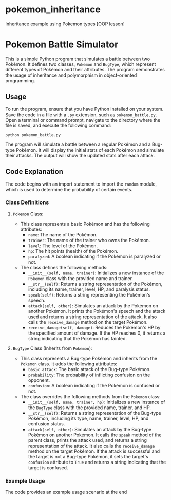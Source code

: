 # pokemon_inheritance
Inheritance example using Pokemon types [OOP lesson]

# Pokemon Battle Simulator

This is a simple Python program that simulates a battle between two Pokémon. It defines two classes, `Pokemon` and `BugType`,
which represent different types of Pokémon and their attributes. The program demonstrates the usage of inheritance and polymorphism 
in object-oriented programming.

## Usage

To run the program, ensure that you have Python installed on your system. Save the code in a file with a `.py` extension, 
such as `pokemon_battle.py`. Open a terminal or command prompt, navigate to the directory where the file is saved, and execute 
the following command:

```shell
python pokemon_battle.py
```

The program will simulate a battle between a regular Pokémon and a Bug-type Pokémon. It will display the initial stats of each 
Pokémon and simulate their attacks. The output will show the updated stats after each attack.

## Code Explanation

The code begins with an import statement to import the `random` module, which is used to determine the probability of 
certain events.

### Class Definitions

1. `Pokemon` Class:
   - This class represents a basic Pokémon and has the following attributes:
     - `name`: The name of the Pokémon.
     - `trainer`: The name of the trainer who owns the Pokémon.
     - `level`: The level of the Pokémon.
     - `hp`: The hit points (health) of the Pokémon.
     - `paralyzed`: A boolean indicating if the Pokémon is paralyzed or not.
   - The class defines the following methods:
     - `__init__(self, name, trainer)`: Initializes a new instance of the `Pokemon` class with the provided name and trainer.
     - `__str__(self)`: Returns a string representation of the Pokémon, including its name, trainer, level, HP, and paralysis status.
     - `speak(self)`: Returns a string representing the Pokémon's speech.
     - `attack(self, other)`: Simulates an attack by the Pokémon on another Pokémon. It prints the Pokémon's speech and the attack used and returns a string representation of the attack. It also calls the `receive_damage` method on the target Pokémon.
     - `receive_damage(self, damage)`: Reduces the Pokémon's HP by the specified amount of damage. If the HP reaches 0, it returns a string indicating that the Pokémon has fainted.

2. `BugType` Class (Inherits from `Pokemon`):
   - This class represents a Bug-type Pokémon and inherits from the `Pokemon` class. It adds the following attributes:
     - `basic_attack`: The basic attack of the Bug-type Pokémon.
     - `probability`: The probability of inflicting confusion on the opponent.
     - `confusion`: A boolean indicating if the Pokémon is confused or not.
   - The class overrides the following methods from the `Pokemon` class:
     - `__init__(self, name, trainer, hp)`: Initializes a new instance of the `BugType` class with the provided name, trainer, and HP.
     - `__str__(self)`: Returns a string representation of the Bug-type Pokémon, including its type, name, trainer, level, HP, and confusion status.
     - `attack(self, other)`: Simulates an attack by the Bug-type Pokémon on another Pokémon. It calls the `speak` method of the parent class, prints the attack used, and returns a string representation of the attack. It also calls the `receive_damage` method on the target Pokémon. If the attack is successful and the target is not a Bug-type Pokémon, it sets the target's `confusion` attribute to `True` and returns a string indicating that the target is confused.

### Example Usage

The code provides an example usage scenario at the end
